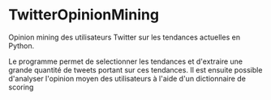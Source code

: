 # TwitterOpinionMining
 Opinion mining des utilisateurs Twitter sur les tendances actuelles en Python.
 
 Le programme permet de selectionner les tendances et d'extraire une grande quantité de tweets portant sur ces tendances.
 Il est ensuite possible d'analyser l'opinion moyen des utilisateurs à l'aide d'un dictionnaire de scoring
